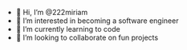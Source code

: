 - 👋  Hi, I’m @222miriam
- 👀  I’m interested in becoming a software engineer
- 🌱  I’m currently learning to code
- 💞️  I’m looking to collaborate on fun projects

<!---
222miriam/222miriam is a ✨ special ✨ repository because its `README.md` (this file) appears on your GitHub profile.
You can click the Preview link to take a look at your changes.
--->
